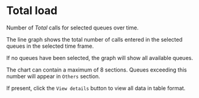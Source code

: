 # Total load

Number of *Total* calls for selected queues over time.

The line graph shows the total number of calls entered in the selected queues
in the selected time frame.

If no queues have been selected, the graph will show all available queues.

The chart can contain a maximum of 8 sections. Queues exceeding this number
will appear in `Others` section.

If present, click the `View details` button to view all data
in table format.
